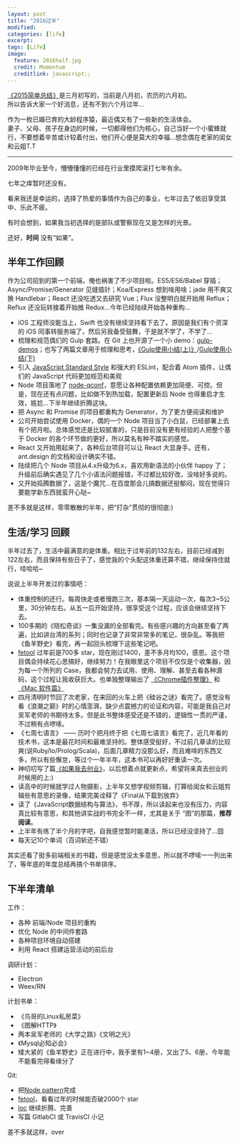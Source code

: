 ```yaml
---
layout: post
title: "2016过半"
modified:
categories: [life]
excerpt:
tags: [Life]
image:
  feature: 2016half.jpg
  credit: Momentum
  creditlink: javascript:;
---
```


[《2015简单总结》](http://www.fefork.com/2015%E7%AE%80%E5%8D%95%E6%80%BB%E7%BB%93/)是三月初写的，当前是八月初，农历的六月初。  
所以告诉大家一个好消息，还有不到六个月过年...

作为一枚已婚已育的大龄程序猿，最近偶又有了一些新的生活体会。  
妻子、父母、孩子在身边的时候，一切都得他们为核心，自己当好一个小蜜蜂就行，不要想着辛苦或计较着付出，他们开心便是莫大的幸福...想念偶在老家的闺女和云姐T.T

---

2009年毕业至今，懵懵懂懂的已经在行业里摸爬滚打七年有余。

七年之痒暂时还没有。

看来我还是幸运的，选择了热爱的事情作为自己的事业，七年过去了依旧享受其中、乐此不疲。

有时会想到，如果我当初选择的是部队或警察现在又是怎样的光景。

还好，**时间** 没有“如果”。

## 半年工作回顾

作为公司招到的第一个前端，俺也祸害了不少项目啦。ES5/ES6/Babel 穿插；Async/Promise/Generator 见缝插针；Koa/Express 想到啥用啥；jade 用不爽又换 Handlebar；React 还没吃透又去研究 Vue；Flux 没整明白就开始用 Reflux；Reflux 还没玩转接着开始推 Redux...今年已经陆续开始各种重构...

- iOS 工程师没能当上，Swift 也没有继续坚持看下去了。原因是我们有个资深的 iOS 同事转服务端了，然后另我备受鼓舞，于是就不学了，不学了...
- 梳理和规范偶们的 Gulp 套路。在 Git 上也开源了一个小 demo：[gulp-demos](https://github.com/nieweidong/gulp-demos)；也写了两篇文章用于梳理和思考，[《Gulp使用小结(上)》](http://www.fefork.com/gulp_1/)/[Gulp使用小结(下)](http://www.fefork.com/gulp_2/)
- 引入 [JavaScript Standard Style](http://standardjs.com/) 和强大的 ESLint，配合着 Atom 插件，让偶们的 JavaScript 代码更加规范和美观
- Node 项目落地了 [node-qconf](https://github.com/bluedapp/node-qconf)，意愿让各种配置依赖更加简便、可控。但是，现在还有点问题，比如做不到热加载，配置更新后 Node 也得重启才生效，尴尬...下半年继续折腾这块。
- 把 Async 和 Promise 的项目都重构为 Generator，为了更方便阅读和维护
- 公司开始尝试使用 Docker，偶的一个 Node 项目当了小白鼠，已经部署上去有个把月啦。总体感觉还是比较腻害的，只是目前没有更有经验的人把整个基于 Docker 的各个环节做的更好，所以莫名有种不踏实的感觉。
- React 又开始用起来了，各种后台项目可以让 React 大显身手。还有，ant.design 的文档和设计确实不错。
- 陆续把几个 Node 项目从4.x升级为6.x，喜欢用新语法的小伙伴 happy 了；升级前后确实遇见了几个小语法问题报错，不过都比较好改，没啥好多说的。
- 又开始捣腾数据了，这是个魔咒...在百度那会儿搞数据还挺郁闷，现在觉得只要能学新东西就蛮开心哒~

差不多就是这样，零零散散的半年，把“打杂”贯彻的很彻底:)

## 生活/学习 回顾

半年过去了，生活中最满意的是体重。相比于过年前的132左右，目前已经减到122左右，而且保持有些日子了，感觉我的个头配这体重还算不错，继续保持住就行，哇哈哈~

说说上半年开发过的事情吧：

- 体重控制的还行。每周快走或者慢跑三次，基本隔一天运动一次，每次3~5公里，30分钟左右。从五一后开始坚持，很享受这个过程，应该会继续坚持下去。
- 100多期的《晓松奇谈》一集没漏的全部看完。有些感兴趣的方向甚至看了两遍，比如讲台湾的系列；同时也记录了非常非常多的笔记，很杂乱。等我把《鱼羊野史》看完，再一起回头梳理下这些笔记吧。
- [fetool](https://github.com/nieweidong/fetool) 过年前是700多 star，现在刚过1400，差不多月均100，感恩。这个项目偶会持续花心思搞好，继续努力！在我眼里这个项目不仅仅是个收集器，因为每一个所列的 Case，我都会努力去试用、使用、理解、甚至去看各种源码，这个过程让我收获巨大。也单独整理输出了 [《Chrome插件整理》](http://www.fefork.com/chrome_plugins/) 和 [《Mac 软件篇》](http://www.fefork.com/mac_soft/)
- 四月清明时节回了次老家，在来回的火车上把《硅谷之谜》看完了。感觉没有看《浪潮之巅》时的心情澎湃，缺少点震撼力的论证和内容，可能是我自己对吴军老师的书期待太多。但是此书整体感受还是不错的，逻辑性一贯的严谨，不过稍有点啰嗦。
- 《七周七语言》 —— 历时个把月终于把《七周七语言》看完了，近几年看的技术书，这本是最花时间和最难坚持的。整体感受挺好，不过前几章读的比较爽(说Ruby/Io/Prolog/Scala)，后面几章精力没那么好，而且难啃的东西又多，所以有些懈怠，等过个一年半年，这本书可以再好好重读一次。
- 神叨叨写了篇[《如果我去创业》](http://www.fefork.com/startup/)，以后想着点就更新点，希望将来真去创业的时候用的上:)
- 读高中的时候就学过人物摄影，上半年又想学视频剪辑，打算给闺女和云姐剪辑些有意思的录像，结果完美诠释了《Final从下载到放弃》
- 读了《JavaScript数据结构与算法》，书不厚，所以读起来也没有压力，内容真比较有意思，和其他讲实战的书完全不一样，尤其是关于 “图”的那篇，**推荐阅读**。
- 上半年有练了半个月的字吧，自我感觉暂时能凑活，所以已经没坚持了...囧
- 每天记10个单词（百词斩还不错）

其实还看了挺多前端相关的书籍，但是感觉没太多意思，所以就不啰嗦一一列出来了，等年底的年度总结再搞个书单排序。

## 下半年清单

工作：

- 各种 前端/Node 项目的重构
- 优化 Node 的中间件套路
- 各种项目环境自动搭建
- 利用 React 搭建运营活动的前后台

调研计划：

- Electron
- Weex/RN

计划书单：

- 《鸟哥的Linux私房菜》
- 《图解HTTP》
- 两本吴军老师的《大学之路》《文明之光》
- 《Mysql必知必会》
- 矮大紧的《鱼羊野史》正在进行中，我手里有1~4册，又出了5、6册，今年能不能看完得看缘分了

Git:

- 把[Node pattern](https://github.com/nieweidong/my-node-pattern)完成
- [fetool](https://github.com/nieweidong/fetool)，看看过年的时候能否破2000个 star
- [loc](https://github.com/nieweidong/local-info) 继续折腾、完善
- 写篇 GitlabCI 或 TravisCI 小记

差不多就这样，over
